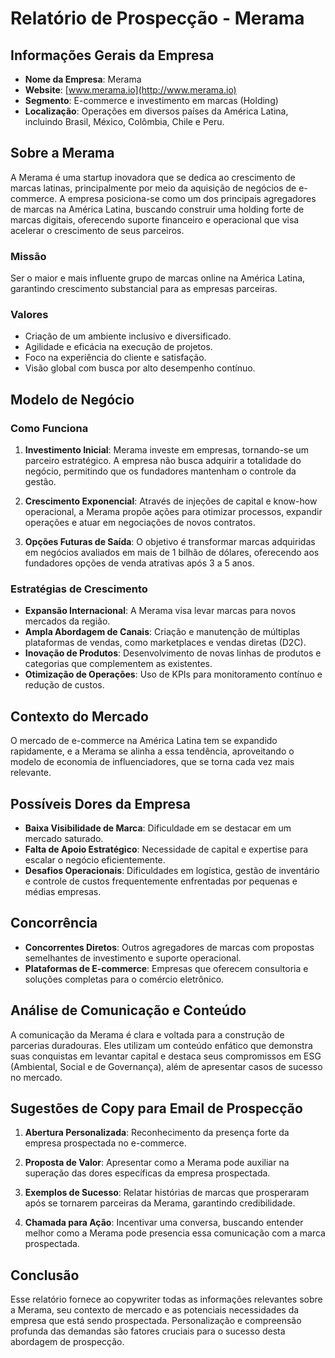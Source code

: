 # Relatório de Prospecção - Merama

## Informações Gerais da Empresa
- **Nome da Empresa**: Merama
- **Website**: [www.merama.io](http://www.merama.io)
- **Segmento**: E-commerce e investimento em marcas (Holding)
- **Localização**: Operações em diversos países da América Latina, incluindo Brasil, México, Colômbia, Chile e Peru.

## Sobre a Merama
A Merama é uma startup inovadora que se dedica ao crescimento de marcas latinas, principalmente por meio da aquisição de negócios de e-commerce. A empresa posiciona-se como um dos principais agregadores de marcas na América Latina, buscando construir uma holding forte de marcas digitais, oferecendo suporte financeiro e operacional que visa acelerar o crescimento de seus parceiros.

### Missão
Ser o maior e mais influente grupo de marcas online na América Latina, garantindo crescimento substancial para as empresas parceiras.

### Valores
- Criação de um ambiente inclusivo e diversificado.
- Agilidade e eficácia na execução de projetos.
- Foco na experiência do cliente e satisfação.
- Visão global com busca por alto desempenho contínuo.

## Modelo de Negócio

### Como Funciona
1. **Investimento Inicial**: Merama investe em empresas, tornando-se um parceiro estratégico. A empresa não busca adquirir a totalidade do negócio, permitindo que os fundadores mantenham o controle da gestão.
   
2. **Crescimento Exponencial**: Através de injeções de capital e know-how operacional, a Merama propõe ações para otimizar processos, expandir operações e atuar em negociações de novos contratos.

3. **Opções Futuras de Saída**: O objetivo é transformar marcas adquiridas em negócios avaliados em mais de 1 bilhão de dólares, oferecendo aos fundadores opções de venda atrativas após 3 a 5 anos.

### Estratégias de Crescimento
- **Expansão Internacional**: A Merama visa levar marcas para novos mercados da região.
- **Ampla Abordagem de Canais**: Criação e manutenção de múltiplas plataformas de vendas, como marketplaces e vendas diretas (D2C).
- **Inovação de Produtos**: Desenvolvimento de novas linhas de produtos e categorias que complementem as existentes.
- **Otimização de Operações**: Uso de KPIs para monitoramento contínuo e redução de custos.

## Contexto do Mercado
O mercado de e-commerce na América Latina tem se expandido rapidamente, e a Merama se alinha a essa tendência, aproveitando o modelo de economia de influenciadores, que se torna cada vez mais relevante.

## Possíveis Dores da Empresa
- **Baixa Visibilidade de Marca**: Dificuldade em se destacar em um mercado saturado.
- **Falta de Apoio Estratégico**: Necessidade de capital e expertise para escalar o negócio eficientemente.
- **Desafios Operacionais**: Dificuldades em logística, gestão de inventário e controle de custos frequentemente enfrentadas por pequenas e médias empresas.

## Concorrência
- **Concorrentes Diretos**: Outros agregadores de marcas com propostas semelhantes de investimento e suporte operacional.
- **Plataformas de E-commerce**: Empresas que oferecem consultoria e soluções completas para o comércio eletrônico.

## Análise de Comunicação e Conteúdo
A comunicação da Merama é clara e voltada para a construção de parcerias duradouras. Eles utilizam um conteúdo enfático que demonstra suas conquistas em levantar capital e destaca seus compromissos em ESG (Ambiental, Social e de Governança), além de apresentar casos de sucesso no mercado.

## Sugestões de Copy para Email de Prospecção
1. **Abertura Personalizada**: Reconhecimento da presença forte da empresa prospectada no e-commerce.
   
2. **Proposta de Valor**: Apresentar como a Merama pode auxiliar na superação das dores específicas da empresa prospectada.

3. **Exemplos de Sucesso**: Relatar histórias de marcas que prosperaram após se tornarem parceiras da Merama, garantindo credibilidade.

4. **Chamada para Ação**: Incentivar uma conversa, buscando entender melhor como a Merama pode presencia essa comunicação com a marca prospectada.

## Conclusão
Esse relatório fornece ao copywriter todas as informações relevantes sobre a Merama, seu contexto de mercado e as potenciais necessidades da empresa que está sendo prospectada. Personalização e compreensão profunda das demandas são fatores cruciais para o sucesso desta abordagem de prospecção.